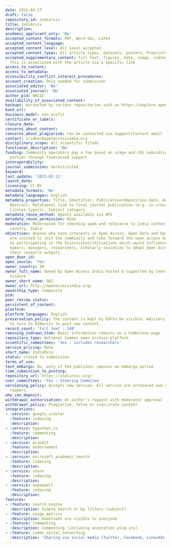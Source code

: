 ```yaml
---
date: 2022-03-17
draft: false
repository_id: indiarxiv
title: IndiArxiv
description:
academic_applicant_only: 'No'
accepted_content_formats: PDF, Word doc, LaTeX
accepted_content_language:
accepted_content_level: All level accepted
accepted_content_types: All article types, datasets, posters, Preprints
accepted_supplementary_content: full text, figures, data, image, coding, analyses.
  This is associated with the article via a specific link
access_to_content:
access_to_metadata:
accessibility_conflict_interest_procedures:
account_creation: Only needed for submission
associated_editor: 'No'
associated_journal: 'No'
author_pid: ORCID
availability_of_associated_content:
backups: Harvested by various repositories such as https://explore.openaire.eu/
base_url:
business_model: non-profit
certificate_or_labels:
closure_date:
concerns_about_content:
concerns_about_plagiarism: Can be contacted via Support/Contact email
contact: sridhar@openaccessindia.org
disciplinary_scope: All scientific fileds
functional_description: 'No'
funding: Community operators pay a fee based on usage and COS subsidizes the other
  portion through fundraised support
interoperability:
journal_submission: Unrestricted
keyword:
last_update: '2022-02-11'
launch_date:
licensing: CC-BY
metadata_formats: 'No'
metadata_languages: English
metadata_properties: Title, Identifier, Publication/deposition date, Author name(s),
  Abstract, Relational link to final journal publication (e.g. in crossref metadata),
  License type(s), Subject category
metadata_reuse_method: Openly available via API
metadata_reuse_permission: None
moderation: Modereated for checking spam and relevance to India context as its for
  country, India
objectives: Anyone who have interests in Open Access, Open Data and Open Education
  are invited to join the community and take forward the open access movement in India
  by participating in the discussions/initiatives which would influence the policy
  makers, managers, researchers, scholarly societies to adopt Open Access policy for
  their research outputs.
open_doar_id:
open_source: 'Yes'
owner_country: IN
owner_full_name: Owned by Open Access India hosted & supported by Centre for Open
  Science
owner_short_name: OAI
owner_url: http://openaccessindia.org/
ownership_type: Community
pid:
peer_review_status:
persistent_of_content:
platform:
platform_languages: English
preservation_policy: The content is kept by OSFto be visible. Advisory team advises
  to turn to RINarxiv to post new content.
record_count: 'Full text : 148'
remining_indrawn_item: Basic information remains on a tombstone page
repository_type: National Common open archive platform
scientific_committees: 'Yes : includes researchers'
service_pricing: None
short_name: IndiaRxiv
status: closed to submission
terms_of_use:
text_embargo: No, only if the publisher imposes an embargo period
time_submission_to_posting:
repository_url: https://indiarxiv.org/
user_committees: 'Yes : Steering Commitee'
versioning_policy: Accepts new version. All version are archieved and visible for
  readers.
who_can_deposit:
withdrawal_authorisation: At author's request with moderator approval
withdrawal_policy: Plagiarism, false or inaccurate content
integrations:
- :service: google_scholar
  :feature: indexing
  :description:
- :service: hypothes_is
  :feature: commenting
  :description:
- :service: plaudit
  :feature: endorsement
  :description:
- :service: microsoft_academic_search
  :feature: indexing
  :description:
- :service: share
  :feature: indexing
  :description:
- :service: unpaywall
  :feature: indexing
  :description:
features:
- :feature: search_engine
  :description: Simple Search or by filters (subject)
- :feature: usage_metrics
  :description: Downloads are visible to everyone
- :feature: commenting
  :description: Commenting (including annotation plug-ins)
- :feature: comms_social_networking
  :description: 'Sharing via social media (Twitter, Facebook, LinkedIn and mail)      https://twitter.com/indiarxiv'
---
```



